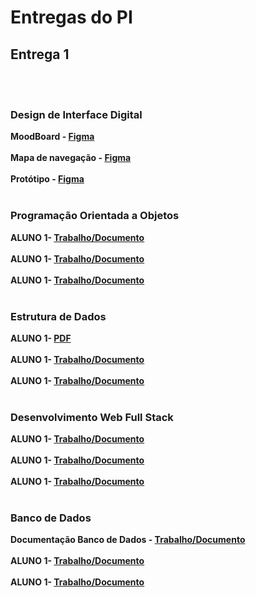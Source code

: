 # Entregas do PI

## Entrega 1
<br><br>

### Design de Interface Digital

<b>MoodBoard - [Figma](https://www.figma.com/design/OWq8miQ42fNHoQsJHg85Qg/moodboard?node-id=0-1&t=ovNnTVqpTMtFZN11-1)</b>
<br><br>
<b>Mapa de navegação - [Figma](https://www.figma.com/board/ZA8zul5QXl1RCIhR5nLxpy/MAPA-DE-NAVEGA%C3%87%C3%83O?t=USYynW9JXhlFgIYV-1)</b>
<br><br>
<b>Protótipo - [Figma](https://www.figma.com/design/2dzroc42uflZqHVDYM6PbR/Alma?node-id=0-1&t=OT7ehOOaYQ6RmOVV-1)</b>
<br><br>

### Programação Orientada a Objetos

<b>ALUNO 1- [Trabalho/Documento](https://github.com/fecaphub/Template_PI/blob/main/documentos/Entrega%201/Disciplina%201/Venha%20para%20a%20FECAP!.txt)</b>
<br><br>
<b>ALUNO 1- [Trabalho/Documento](https://github.com/fecaphub/Template_PI/blob/main/documentos/Entrega%201/Disciplina%201/Venha%20para%20a%20FECAP!.txt)</b>
<br><br>
<b>ALUNO 1- [Trabalho/Documento](https://github.com/fecaphub/Template_PI/blob/main/documentos/Entrega%201/Disciplina%201/Venha%20para%20a%20FECAP!.txt)</b>
<br><br>

### Estrutura de Dados

<b>ALUNO 1- [PDF](https://github.com/fecaphub/Template_PI/blob/main/documentos/Entrega%201/Disciplina%201/Venha%20para%20a%20FECAP!.txt)</b>
<br><br>
<b>ALUNO 1- [Trabalho/Documento](https://github.com/fecaphub/Template_PI/blob/main/documentos/Entrega%201/Disciplina%201/Venha%20para%20a%20FECAP!.txt)</b>
<br><br>
<b>ALUNO 1- [Trabalho/Documento](https://github.com/fecaphub/Template_PI/blob/main/documentos/Entrega%201/Disciplina%201/Venha%20para%20a%20FECAP!.txt)</b>
<br><br>

### Desenvolvimento Web Full Stack

<b>ALUNO 1- [Trabalho/Documento](https://github.com/fecaphub/Template_PI/blob/main/documentos/Entrega%201/Disciplina%201/Venha%20para%20a%20FECAP!.txt)</b>
<br><br>
<b>ALUNO 1- [Trabalho/Documento](https://github.com/fecaphub/Template_PI/blob/main/documentos/Entrega%201/Disciplina%201/Venha%20para%20a%20FECAP!.txt)</b>
<br><br>
<b>ALUNO 1- [Trabalho/Documento](https://github.com/fecaphub/Template_PI/blob/main/documentos/Entrega%201/Disciplina%201/Venha%20para%20a%20FECAP!.txt)</b>
<br><br>

### Banco de Dados

<b>Documentação Banco de Dados - [Trabalho/Documento](https://github.com/2025-2-NADS2/Projeto5/blob/main/documentos/Entrega%201/Banco%20de%20Dados/Banco%20De%20Dados%20PI.pdf)</b>
<br><br>
<b>ALUNO 1- [Trabalho/Documento](https://github.com/fecaphub/Template_PI/blob/main/documentos/Entrega%201/Disciplina%201/Venha%20para%20a%20FECAP!.txt)</b>
<br><br>
<b>ALUNO 1- [Trabalho/Documento](https://github.com/fecaphub/Template_PI/blob/main/documentos/Entrega%201/Disciplina%201/Venha%20para%20a%20FECAP!.txt)</b>
<br><br>
